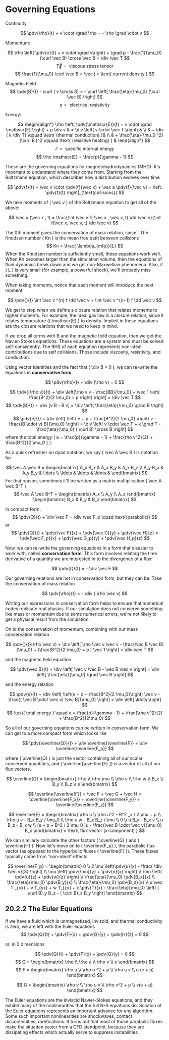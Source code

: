 # **Governing Equations**

Continuity

$$
\pdv{\rho}{t} + v \cdot \grad \rho = - \rho \grad \cdot v
$$

Momentum:

$$
\rho \left( \pdv{v}{t} + v \cdot \grad v\right) + \grad p - \frac{1}{\mu_0} (\curl \vec B) \cross \vec B = \div  \vec T 
$$
$$
\vec T = \text{ viscous stress tensor }
$$
$$
\frac{1}{\mu_0} \curl \vec B = \vec j = \text{ current density }
$$

Magnetic Field
$$
\pdv{B}{t} - \curl ( v \cross B) = - \curl \left[ \frac{\eta}{\mu_0} (\curl \vec B) \right]
$$
$$
\eta = \text{ electrical resistivity }
$$

Energy:

$$
\begin{align*}
\rho \left( \pdv{\mathscr{E}}{t} + v \cdot \grad \mathscr{E} \right) + p \div v & = \div \left( v \cdot \vec T \right) & \\
& + \div ( k \div T) \qquad \text{ (thermal conduction) }& \\
& + \frac{\eta}{\mu_0 ^2} (\curl B )^2 \qquad \text{ (resistive heating) } &
\end{align*}
$$
$$
\mathscr{E} = \text{ specific internal energy}
$$
$$
\rho \mathscr{E} = \frac{p}{\gamma - 1}
$$

These are the governing equations for magnetohydrodynamics (MHD). It's important to understand where they come from. Starting from the Boltzmann equation, which describes how a distribution evolves over time

$$
\pdv{f}{t} + \vec v \cdot \pdv{f}{\vec x} + \vec a \pdv{f}{\vec v} = \left. \pdv{f}{t} \right|_{\text{collisions}}
$$

We take moments of \( \vec v \) of the Boltzmann equation to get all of the above:

$$
\vec u (\vec x , t) = \frac{\int \vec v f( \vec x , \vec v, t) \dd \vec v}{\int f(\vec x, \vec v, t) \dd \vec v}
$$

The 0th moment gives the conservation of mass relation, since . The Knudsen number \( Kn \) is the mean free path between collisions 
$$
Kn = \frac{ \lambda_{mfp}}{L}
$$
When the Knudsen number is sufficiently small, these equations work well. When Kn becomes larger than the simulation volume, then the equations of fluid dynamics break down and we get non-Maxwellian phenomena. Also, if \( L \) is very small (for example, a powerful shock), we'll probably miss something.

When taking moments, notice that each moment will introduce the next moment

$$
\pdv{}{t} \int \vec v ^{n} f \dd \vec v + \int \vec v ^{n+1} f \dd \vec v
$$

We get to stop when we define a closure relation that relates moments to higher moments. For example, the ideal gas law is a closure relation, since it relates temperature (\( \mathscr{E} \) to density. Implicit in these equations are the closure relations that we need to keep in mind.


If we drop all terms with B and the magnetic field equation, then we get the Navier-Stokes equations. These equations are a system and must be solved self-consistently. The RHS of each equation represents non-ideal contributions due to self collisions. Those include viscosity, resistivity, and conduction.

Using vector identities and the fact that \( \div B = 0 \), we can re-write the equations in **conservative form**.

$$
\pdv{\rho}{t} + \div (\rho v) = 0
$$

$$
\pdv{(\rho v)}{t} + \div \left[\rho v v - \frac{BB}{\mu_0} + \vec 1 \left( \frac{B^2}{2 \mu_0} + p \right) \right] = \div \vec T
$$
$$
\pdv{B}{t} + \div [v B - B v] = \div \left( \frac{\eta}{\mu_0} \grad B \right)
$$
$$
\pdv{e}{t} + \div \left[ \left( e + p + \frac{B^2}{2 \mu_0} \right) v - \frac{(B \cdot v) B}{\mu_0} \right] = \div \left[ v \cdot \vec T + k \grad T - \frac{\eta}{\mu_0} ( \curl B) \cross B \right]
$$
where the total energy \( e = \frac{p}{\gamma - 1} + \frac{rho v^2}{2} + \frac{B^2}{2 \mu_0 } \).

As a quick refresher on dyad notation, we say \( \vec A \vec B \) is notation for

$$
\vec A \vec B = \begin{bmatrix} A_x B_x & A_x B_y & A_x B_z \\ A_y B_x & A_y B_y & \ldots \\
\ldots & \ldots & \ldots & \end{bmatrix}
$$
For that reason, sometimes it'll be written as a matrix multiplication \( \vec A \vec B^T \) 
$$
\vec A \vec B^T = \begin{bmatrix} A_x \\ A_y \\ A_z \end{bmatrix} \begin{bmatrix} B_x & B_y & B_z \end{bmatrix}
$$

In compact form,
$$
\pdv{Q}{t} + \div \vec F = \div \vec F_p \quad \text{(parabolic)}
$$
or
$$
\pdv{Q}{t} + \pdv{\vec F}{x} + \pdv{\vec G}{y} + \pdv{\vec H}{z} = \pdv{\vec F_p}{x} + \pdv{\vec G_p}{y} + \pdv{\vec H_p}{z}
$$


Now, we can re-write the governing equations in a form that's easier to work with, called **conservation form**. This form involves relating the time derivative of a quantity we are interested in to the divergence of a flux:

$$
\pdv{Q}{t} = - \div \vec F
$$

Our governing relations are not in conservation form, but they can be. Take the conservation of mass relation

$$
\pdv{\rho}{t} = - \div ( \rho \vec v)
$$

Writing our expressions in conservation form helps to ensure that numerical codes replicate real physics. If our simulation does not conserve something like mass or momentum due to some numerical errors, we're not likely to get a physical result from the simulation.

On to the conservation of momentum, combining with our mass conservation relation

$$
\pdv{}{t}(\rho \vec v) + \div \left[ \rho \vec v \vec v - \frac{\vec B \vec B}{\mu_0} + (\frac{B^2}{2 \mu_0} + p ) \vec 1 \right] = \div \vec T
$$

and the magnetic field equation

$$
\pdv{\vec B}{t} + \div \left[ \vec v \vec B - \vec B \vec v \right] = \div \left[ \frac{\eta}{\mu_0} \grad \vec B \right]
$$

and the energy relation

$$
\pdv{e}{t} + \div \left[ \left(e + p + \frac{B^2}{2 \mu_0}\right) \vec v - \frac{( \vec B \cdot \vec v) \vec B}{\mu_0} \right] = \div \left[ \ldots \right]
$$
$$
\text{ total energy } \quad e = \frac{p}{\gamma - 1} + \frac{\rho v^2}{2} + \frac{B^2}{2\mu_0}
$$

So all of our governing equations can be written in conservation form. We can get to a more compact form which looks like

$$
\pdv{\overline{Q}}{t} + \div \overline{\overline{F}} = \div \overline{\overline{F_p}}
$$

where \( \overline{Q} \) is just the vector containing all of our scalar conserved quantities, and \( \overline{\overline{F} }\) is a vector of all of our flux vectors.

$$
\overline{Q} = \begin{bmatrix} \rho \\ \rho \mu \\ \rho v \\ \rho w \\ B_x \\ B_y \\ B_z \\ e \end{bmatrix}
$$

$$
\overline{\overline{F}} = \vec F + \vec G + \vec H = \overline{\overline{F_x}} + \overline{\overline{F_y}} + \overline{\overline{F_z}}
$$

$$
\overline{F} = \begin{bmatrix} \rho u \\
\rho u^2 - B^2 _x / 2 \mu + p \\
\rho u v - B_x B_y / \mu_0 \\
\rho u w - B_x B_z / \mu \\
0 \\
u B_y - B_x v \\
u B_z - B_x w \\
(e + p + B^2 / 2 \mu_0 )u - \frac{\vec B \cdot \vec v}{\mu_0} B_x 
\end{bmatrix} = \text{ flux vector (x-component) }
$$

We can similarly calculate the other factors \( \overline{G} \) and \( \overline{H} \). Now let's move on to \( \overline{F_p} \), the parabolic flux vector (as opposed to the hyperbolic fluxes \( \overline{F} \)). These fluxes typically come from "non-ideal" effects.

$$
\overline{F_p} = \begin{bmatrix} 0 \\
2 \mu \left(\pdv{u}{x} - \frac{ \div \vec v}{3} \right) \\
\mu \left( \pdv{\mu}{y} + \pdv{v}{x} \right) \\
\mu \left( \pdv{u}{z} + \pdv{w}{z} \right) \\
\frac{\eta}{\mu_0} \pdv{B_x}{x} \\
\frac{\eta}{\mu_0} \pdv{B_y}{x} \\
\frac{\eta}{\mu_0} \pdv{B_z}{x} \\
u \vec T _{xx} +  v T_{yx} + w T_{zx} + k \pdv{T}{x} - \frac{\eta}{\mu_0} \left[ ( \curl B)_y B_z - ( \curl B)_z B_y \right]
\end{bmatrix}
$$

## **20.2.2** The Euler Equations

If we have a fluid which is unmagnetized, inviscid, and thermal conductivity is zero, we are left with the Euler equations
$$
\pdv{Q}{t} + \pdv{F}{x} + \pdv{G}{y} + \pdv{H}{z} = 0
$$

or, in 2 dimensions

$$
\pdv{Q}{t} + \pdv{F}{x} + \pdv{G}{y} = 0
$$
$$
Q = \begin{bmatrix} \rho \\ \rho u \\ \rho v \\ e \end{bmatrix}
$$
$$
F = \begin{bmatrix} \rho u \\ \rho u ^2 + p \\ \rho u v \\ u (e + p) \end{bmatrix}
$$

$$
G = \begin{bmatrix} \rho v \\ \rho u v \\ \rho v^2 + p \\ v(e + p) \end{bmatrix}
$$

The Euler equations are the inviscid Navier-Stokes equations, and they exhibit many of the nonlinearities that the full N-S equations do. Solution of the Euler equations represents an important advance for any algorithm. Some such important nonlinearities are shockwaves, contact discontinuities, rarefications. It turns out that most of those parabolic fluxes make the situation easier from a CFD standpoint, because they are dissipating effects which actually serve to suppress instabilities.